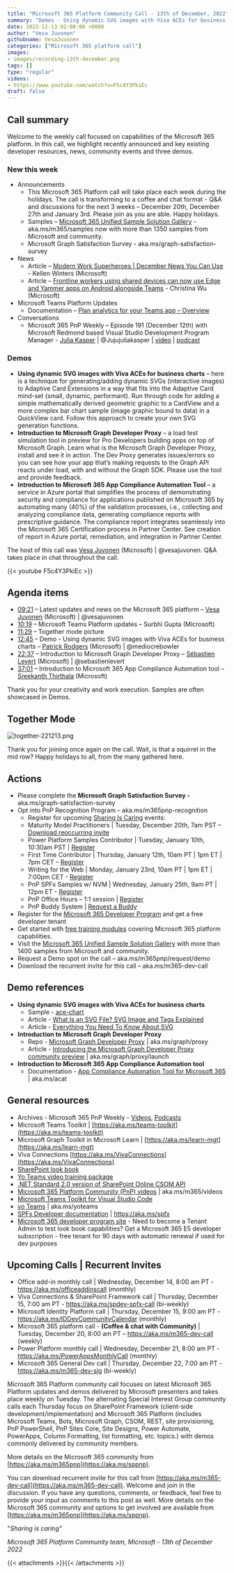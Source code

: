 ```yaml
---
title: "Microsoft 365 Platform Community Call - 13th of December, 2022"
summary: "Demos - Using dynamic SVG images with Viva ACEs for business charts, Introduction to Microsoft Graph Developer Proxy, and Introduction to Microsoft 365 App Compliance Automation tool. Delivered 2 articles, 1 document and PnP Weekly - Episode 191."
date: 2022-12-13 02:00:00 +0000
author: "Vesa Juvonen"
githubname: VesaJuvonen
categories: ["Microsoft 365 platform call"]
images:
- images/recording-13th-december.png
tags: []
type: "regular"
videos:
- https://www.youtube.com/watch?v=F5c4Y3PkiEc
draft: false
---
```


## Call summary

Welcome to the weekly call focused on capabilities of the Microsoft 365 platform.  In this call, we highlight recently announced and key existing developer resources, news, community events and three demos.

### New this week

* Announcements
    * This Microsoft 365 Platform call will take place each week during the holidays. The call is transforming to a coffee and chat format - Q&A and discussions for the next 3 weeks – December 20th, December 27th and January 3rd. Please join as you are able. Happy holidays.
    * Samples – [Microsoft 365 Unified Sample Solution Gallery](https://adoption.microsoft.com/sample-solution-gallery) - aka.ms/m365/samples now with more than 1350 samples from Microsoft and community.
    * Microsoft Graph Satisfaction Survey - aka.ms/graph-satisfaction-survey
* News
    * Article – [Modern Work Superheroes \| December News You Can Use](https://techcommunity.microsoft.com/t5/microsoft-teams-blog/modern-work-superheroes-december-news-you-can-use/ba-p/3692073) - Kellen Winters (Microsoft)
    * Article – [Frontline workers using shared devices can now use Edge and Yammer apps on Android alongside Teams](https://techcommunity.microsoft.com/t5/microsoft-teams-blog/frontline-workers-using-shared-devices-can-now-use-edge-and/ba-p/3690960) - Christina Wu (Microsoft)
* Microsoft Teams Platform Updates
    * Documentation – [Plan analytics for your Teams app – Overview](https://learn.microsoft.com/microsoftteams/platform/concepts/design/overview-analytics)
* Conversations
    * Microsoft 365 PnP Weekly – Episode 191 (December 12th) with Microsoft Redmond based Visual Studio Development Program Manager - [Julia Kasper](https://twitter.com/Jujujuliakasper) \| @Jujujuliakasper \| [video](https://pnp.github.io/blog/microsoft-365-pnp-weekly/episode-191/) \| [podcast](https://www.podbean.com/media/share/pb-vp8k5-1338aee)

### Demos

* **Using dynamic SVG images with Viva ACEs for business charts** – here is a technique for generating/adding dynamic SVGs (interactive images) to Adaptive Card Extensions in a way that fits into the Adaptive Card mind-set (small, dynamic, performant). Run through code for adding a simple mathematically derived geometric graphic to a CardView and a more complex bar chart sample (image graphic bound to data) in a QuickView card. Follow this approach to create your own SVG generation functions.
* **Introduction to Microsoft Graph Developer Proxy** – a load test simulation tool in preview for Pro Developers building apps on top of Microsoft Graph. Learn what is the Microsoft Graph Developer Proxy, install and see it in action. The Dev Proxy generates issues/errors so you can see how your app that’s making requests to the Graph API reacts under load, with and without the Graph SDK. Please use the tool and provide feedback.
* **Introduction to Microsoft 365 App Compliance Automation Tool** – a service in Azure portal that simplifies the process of demonstrating security and compliance for applications published on Microsoft 365 by automating many (40%) of the validation processes, i.e., collecting and analyzing compliance data, generating compliance reports with prescriptive guidance. The compliance report integrates seamlessly into the Microsoft 365 Certification process in Partner Center. See creation of report in Azure portal, remediation, and integration in Partner Center.

The host of this call was [Vesa Juvonen](https://twitter.com/vesajuvonen) (Microsoft) \| @vesajuvonen. Q&A takes place in chat throughout the call.

{{< youtube F5c4Y3PkiEc >}}

## Agenda items

* [09:21](https://youtu.be/F5c4Y3PkiEc?t=561) – Latest updates and news on the Microsoft 365 platform – [Vesa Juvonen](https://twitter.com/vesajuvonen) (Microsoft) \| @vesajuvonen
* [10:19](https://youtu.be/F5c4Y3PkiEc?t=619) – Microsoft Teams Platform updates – Surbhi Gupta (Microsoft)
* [11:29](https://youtu.be/F5c4Y3PkiEc?t=689) – Together mode picture
* [12:45](https://youtu.be/F5c4Y3PkiEc?t=765) – Demo - Using dynamic SVG images with Viva ACEs for business charts – [Patrick Rodgers](https://twitter.com/mediocrebowler) (Microsoft) \| @mediocrebowler
* [22:37](https://youtu.be/F5c4Y3PkiEc?t=1357) – Introduction to Microsoft Graph Developer Proxy – [Sébastien Levert](https://twitter.com/sebastienlevert) (Microsoft) \| @sebastienlevert
* [37:01](https://youtu.be/F5c4Y3PkiEc?t=2221) – Introduction to Microsoft 365 App Compliance Automation tool – [Sreekanth Thirthala](https://www.linkedin.com/in/sreekanththirthala/) (Microsoft)

Thank you for your creativity and work execution. Samples are often showcased in Demos.

## Together Mode

![together-221213.png](images/together-221213.png)

Thank you for joining once again on the call. Wait, is that a squirrel in the mid row? Happy holidays to all, from the many gathered here.

## Actions

* Please complete the **Microsoft Graph Satisfaction Survey -** aka.ms/graph-satisfaction-survey
* Opt into PnP Recognition Program – aka.ms/m365pnp-recognition
    * Register for upcoming [Sharing Is Caring](https://pnp.github.io/sharing-is-caring/) events:
    * Maturity Model Practitioners \| Tuesday, December 20th, 7am PST – [Download reoccurring invite](https://aka.ms/mm4m365/invite)
    * Power Platform Samples Contributor \| Tuesday, January 10th, 10:30am PST \| [Register](https://forms.office.com/pages/responsepage.aspx?id=KtIy2vgLW0SOgZbwvQuRaXDXyCl9DkBHq4A2OG7uLpdUN0hMNTRPWVVWTkhFTk9QQzhFSTRIS1JLSC4u)
    * First Time Contributor \| Thursday, January 12th, 10am PT \| 1pm ET \| 7pm CET – [Register](https://forms.office.com/pages/responsepage.aspx?id=KtIy2vgLW0SOgZbwvQuRaXDXyCl9DkBHq4A2OG7uLpdUNjAwRVNETlA1MkxIR1MyTEs5STZFVVRJMC4u)
    * Writing for the Web \| Monday, January 23rd, 10am PT \| 1pm ET \| 7:00pm CET - [Register](https://forms.office.com/pages/responsepage.aspx?id=KtIy2vgLW0SOgZbwvQuRaXDXyCl9DkBHq4A2OG7uLpdUMFNPNFMyUk9CNFROUjJWTFFGSzdJV0czVC4u)
    * PnP SPFx Samples w/ NVM \| Wednesday, January 25th, 9am PT \| 12pm ET - [Register](https://forms.office.com/pages/responsepage.aspx?id=KtIy2vgLW0SOgZbwvQuRaXDXyCl9DkBHq4A2OG7uLpdUNEE2SUdTOU1UOEtCTFU3MlM1SERDMlNVNi4u)
    * PnP Office Hours – 1:1 session \| [Register](https://outlook.office365.com/owa/calendar/PnPSharingisCaring@warner.digital/bookings/)
    * PnP Buddy System \| [Request a Buddy](https://forms.office.com/Pages/ResponsePage.aspx?id=KtIy2vgLW0SOgZbwvQuRaXDXyCl9DkBHq4A2OG7uLpdUMjRRUVg4NElZUUJLTEY1TVVSVDJFRFpLRS4u)
* Register for the [Microsoft 365 Developer Program](https://aka.ms/m365/devprogram) and get a free developer tenant
* Get started with [free training modules](https://aka.ms/m365/dev/learn) covering Microsoft 365 platform capabilities.
* Visit the [Microsoft 365 Unified Sample Solution Gallery](https://adoption.microsoft.com/sample-solution-gallery) with more than 1400 samples from Microsoft and community.
* Request a Demo spot on the call – aka.ms/m365pnp/request/demo
* Download the recurrent invite for this call – aka.ms/m365-dev-call

## Demo references

* **Using dynamic SVG images with Viva ACEs for business charts**
    * Sample - [ace-chart](https://github.com/pnp/spfx-reference-scenarios/tree/main/samples/ace-chart)
    * Article - [What Is an SVG File? SVG Image and Tags Explained](https://www.freecodecamp.org/news/svg-basics-what-are-scalable-vector-graphics-and-how-do-you-use-them)
    * Article - [Everything You Need To Know About SVG](https://css-tricks.com/lodge/svg/)
* **Introduction to Microsoft Graph Developer Proxy**
    * Repo - [Microsoft Graph Developer Proxy](https://github.com/microsoftgraph/msgraph-developer-proxy) \| aka.ms/graph/proxy
    * Article - [Introducing the Microsoft Graph Developer Proxy community preview](https://devblogs.microsoft.com/microsoft365dev/introducing-the-microsoft-graph-developer-proxy-community-preview/) \| aka.ms/graph/proxy/launch
* **Introduction to Microsoft 365 App Compliance Automation tool**
    * Documentation - [App Compliance Automation Tool for Microsoft 365](https://learn.microsoft.com/microsoft-365-app-certification/docs/acat-overview) \| aka.ms/acat

## General resources

* Archives - Microsoft 365 PnP Weekly - [Videos](https://www.youtube.com/playlist?list=PLR9nK3mnD-OVYI-St_CBiFfuL4CZbBpkC), [Podcasts](https://pnpweekly.podbean.com/)
* Microsoft Teams Toolkit | [https://aka.ms/teams-toolkit](https://aka.ms/teams-toolkit)
* Microsoft Graph Toolkit in Microsoft Learn | [https://aka.ms/learn-mgt](https://aka.ms/learn-mgt)
* Viva Connections [https://aka.ms/VivaConnections](https://aka.ms/VivaConnections)
* [SharePoint look book](https://lookbook.microsoft.com/?WT.mc_id=m365-24198-cxa)
* [Yo Teams video training package](https://aka.ms/yoteams-training)
* [.NET Standard 2.0 version of SharePoint Online CSOM API](https://developer.microsoft.com/microsoft-365/blogs/net-standard-version-of-sharepoint-online-csom-apis?WT.mc_id=m365-24198-cxa)
* [Microsoft 365 Platform Community (PnP) videos](https://aka.ms/m365/videos) | aka.ms/m365/videos
* [Microsoft Teams Toolkit for Visual Studio Code](https://marketplace.visualstudio.com/items?itemName=TeamsDevApp.ms-teams-vscode-extension)
* [yo Teams](https://aka.ms/yoteams) | aka.ms/yoteams
* [SPFx Developer documentation](https://aka.ms/spfx) | <https://aka.ms/spfx>
* [Microsoft 365 developer program site](https://developer.microsoft.com/office/dev-program?WT.mc_id=m365-24198-cxa) - Need to become a Tenant Admin to test look book capabilities? Get a Microsoft 365 E5 developer subscription - free tenant for 90 days with automatic renewal if used for dev purposes

## Upcoming Calls | Recurrent Invites

* Office add-in monthly call \| Wednesday, December 14, 8:00 am PT - <https://aka.ms/officeaddinscall> (monthly)
* Viva Connections & SharePoint Framework call \| Thursday, December 15, 7:00 am PT - <https://aka.ms/spdev-spfx-call> (bi-weekly)
* Microsoft Identity Platform call \| Thursday, December 15, 9:00 am PT - <https://aka.ms/IDDevCommunityCalendar> (monthly)
* Microsoft 365 platform call - **(Coffee & chat with Community)** \| Tuesday, December 20, 8:00 am PT – <https://aka.ms/m365-dev-call> (weekly)
* Power Platform monthly call \| Wednesday, December 21, 8:00 am PT - <https://aka.ms/PowerAppsMonthlyCall> (monthly)
* Microsoft 365 General Dev call \| Thursday, December 22, 7:00 am PT - <https://aka.ms/m365-dev-sig> (bi-weekly)

Microsoft 365 Platform community call focuses on latest Microsoft 365 Platform updates and demos delivered by Microsoft presenters and takes place weekly on Tuesday.  The alternating Special Interest Group community calls each Thursday focus on SharePoint Framework (client-side development/implementation) and Microsoft 365 Platform (includes Microsoft Teams, Bots, Microsoft Graph, CSOM, REST, site provisioning, PnP PowerShell, PnP Sites Core, Site Designs, Power Automate, PowerApps, Column Formatting, list formatting, etc. topics.) with demos commonly delivered by community members.

More details on the Microsoft 365 community from [https://aka.ms/m365pnp](https://aka.ms/sppnp).

You can download recurrent invite for this call from [https://aka.ms/m365-dev-call](https://aka.ms/m365-dev-call).  Welcome and join in the discussion. If you have any questions, comments, or feedback, feel free to provide your input as comments to this post as well. More details on the Microsoft 365 community and options to get involved are available from [https://aka.ms/m365pnp](https://aka.ms/sppnp).


&quot;_Sharing is caring&quot;_

_Microsoft 365 Platform Community team, Microsoft - 13th of December 2022_

{{< attachments >}}{{< /attachments >}}
